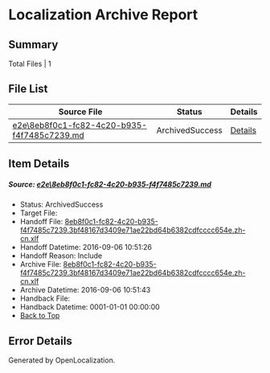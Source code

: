 # <a name='report-top'></a> Localization Archive Report

## Summary
 Total Files | 1

## File List
 Source File | Status | Details 
 ----------- | ------ | ------- 
 [e2e\8eb8f0c1-fc82-4c20-b935-f4f7485c7239.md](https://github.com/OpenLocalizationTestOrg/ol-test0/blob/d46985bcd38d916417dfeec0bc1426e7d3a87c9a/e2e/8eb8f0c1-fc82-4c20-b935-f4f7485c7239.md) | ArchivedSuccess | [Details](#f7d22e2fbcb907ff2de8aa944583f606404f4ddd1)

## Item Details
##### <a name='f7d22e2fbcb907ff2de8aa944583f606404f4ddd1'></a> Source: [e2e\8eb8f0c1-fc82-4c20-b935-f4f7485c7239.md](https://github.com/OpenLocalizationTestOrg/ol-test0/blob/d46985bcd38d916417dfeec0bc1426e7d3a87c9a/e2e/8eb8f0c1-fc82-4c20-b935-f4f7485c7239.md)
* Status: ArchivedSuccess
* Target File: 
* Handoff File: [8eb8f0c1-fc82-4c20-b935-f4f7485c7239.3bf48167d3409e71ae22bd64b6382cdfcccc654e.zh-cn.xlf](https://github.com/OpenLocalizationTestOrg/ol-test0-handoff/blob/5b6270202840942e633f62ecad77f1eff6808b6e/ol-handoff/OpenLocalizationTestOrg/ol-test0-zhcn/ci/ht/8eb8f0c1-fc82-4c20-b935-f4f7485c7239.3bf48167d3409e71ae22bd64b6382cdfcccc654e.zh-cn.xlf)
* Handoff Datetime: 2016-09-06 10:51:26
* Handoff Reason: Include
* Archive File: [8eb8f0c1-fc82-4c20-b935-f4f7485c7239.3bf48167d3409e71ae22bd64b6382cdfcccc654e.zh-cn.xlf](https://github.com/OpenLocalizationTestOrg/ol-test0-handoff/blob/3aa0d0fe72bc9c4b803e86c5ba0daa080a27fe48/ol-archive/OpenLocalizationTestOrg/ol-test0-zhcn/ci/ht/8eb8f0c1-fc82-4c20-b935-f4f7485c7239.3bf48167d3409e71ae22bd64b6382cdfcccc654e.zh-cn.xlf)
* Archive Datetime: 2016-09-06 10:51:43
* Handback File: 
* Handback Datetime: 0001-01-01 00:00:00
* [Back to Top](#report-top)


## Error Details

Generated by OpenLocalization.
